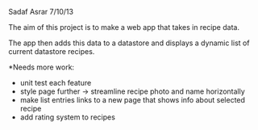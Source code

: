 Sadaf Asrar
7/10/13

The aim of this project is to make a web app that takes in recipe data.

The app then adds this data to a datastore and displays a dynamic list of current
datastore recipes.

*Needs more work:
- unit test each feature
- style page further
  -> streamline recipe photo and name horizontally
- make list entries links to a new page that shows info about selected recipe
- add rating system to recipes

